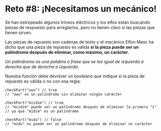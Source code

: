 # Reto #8: ¡Necesitamos un mecánico!

Se han estropeado algunos trineos eléctricos y los elfos están buscando piezas de respuesto para arreglarlos, pero no tienen claro si las piezas que tienen sirven.

Las piezas de repuesto son cadenas de texto y el mecánico Elfon Masc ha dicho que una pieza de repuesto es válida **si la pieza puede ser un palíndromo después de eliminar, como máximo, un carácter**.

*Un palíndromo es una palabra o frase que se lee igual de izquierda a derecha que de derecha a izquierda*.

Nuestra función debe devolver un booleano que indique si la pieza de repuesto es válida o no con esa regla:

```
checkPart("uwu") // true
// "uwu" es un palíndromo sin eliminar ningún carácter

checkPart("miidim") // true
// "miidim" puede ser un palíndromo después de eliminar la primera "i"
// ya que "midim" es un palíndromo

checkPart("midu") // false
// "midu" no puede ser un palíndromo después de eliminar un carácter
```
